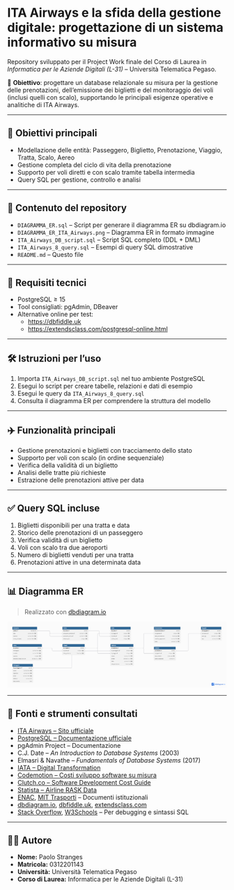 # ITA Airways e la sfida della gestione digitale: progettazione di un sistema informativo su misura

Repository sviluppato per il Project Work finale del Corso di Laurea in *Informatica per le Aziende Digitali (L-31)* – Università Telematica Pegaso.

📌 **Obiettivo**: progettare un database relazionale su misura per la gestione delle prenotazioni, dell’emissione dei biglietti e del monitoraggio dei voli (inclusi quelli con scalo), supportando le principali esigenze operative e analitiche di ITA Airways.

---

## 🎯 Obiettivi principali

- Modellazione delle entità: Passeggero, Biglietto, Prenotazione, Viaggio, Tratta, Scalo, Aereo  
- Gestione completa del ciclo di vita della prenotazione  
- Supporto per voli diretti e con scalo tramite tabella intermedia  
- Query SQL per gestione, controllo e analisi  

---

## 📂 Contenuto del repository

- `DIAGRAMMA_ER.sql` – Script per generare il diagramma ER su dbdiagram.io  
- `DIAGRAMMA_ER_ITA_Airways.png` – Diagramma ER in formato immagine  
- `ITA_Airways_DB_script.sql` – Script SQL completo (DDL + DML)  
- `ITA_Airways_8_query.sql` – Esempi di query SQL dimostrative  
- `README.md` – Questo file

---

## 🧰 Requisiti tecnici

- PostgreSQL ≥ 15  
- Tool consigliati: pgAdmin, DBeaver  
- Alternative online per test:
  - https://dbfiddle.uk  
  - https://extendsclass.com/postgresql-online.html

---

## 🛠️ Istruzioni per l’uso

1. Importa `ITA_Airways_DB_script.sql` nel tuo ambiente PostgreSQL  
2. Esegui lo script per creare tabelle, relazioni e dati di esempio  
3. Esegui le query da `ITA_Airways_8_query.sql`  
4. Consulta il diagramma ER per comprendere la struttura del modello

---

## ✈️ Funzionalità principali

- Gestione prenotazioni e biglietti con tracciamento dello stato  
- Supporto per voli con scalo (in ordine sequenziale)  
- Verifica della validità di un biglietto  
- Analisi delle tratte più richieste  
- Estrazione delle prenotazioni attive per data

---

## ✅ Query SQL incluse

1. Biglietti disponibili per una tratta e data  
2. Storico delle prenotazioni di un passeggero  
3. Verifica validità di un biglietto  
4. Voli con scalo tra due aeroporti  
5. Numero di biglietti venduti per una tratta  
6. Prenotazioni attive in una determinata data

---

## 📊 Diagramma ER

> Realizzato con [dbdiagram.io](https://dbdiagram.io)

<p align="center">
  <img src="DIAGRAMMA_ER_ITA_Airways.png" alt="Diagramma ER" width="700"/>
</p>

---

## 📖 Fonti e strumenti consultati

- [ITA Airways – Sito ufficiale](https://www.ita-airways.com)  
- [PostgreSQL – Documentazione ufficiale](https://www.postgresql.org/docs)  
- pgAdmin Project – Documentazione  
- C.J. Date – *An Introduction to Database Systems* (2003)  
- Elmasri & Navathe – *Fundamentals of Database Systems* (2017)  
- [IATA – Digital Transformation](https://www.iata.org)  
- [Codemotion – Costi sviluppo software su misura](https://www.codemotion.com/magazine/dev-life/quanto-costa-far-sviluppare-un-software-su-misura/)  
- [Clutch.co – Software Development Cost Guide](https://clutch.co/developers/resources/how-much-does-software-development-cost)  
- [Statista – Airline RASK Data](https://www.statista.com/statistics/1102085/airline-industry-rask-globally/)  
- [ENAC](https://www.enac.gov.it), [MIT Trasporti](https://www.mit.gov.it/) – Documenti istituzionali  
- [dbdiagram.io](https://dbdiagram.io), [dbfiddle.uk](https://dbfiddle.uk), [extendsclass.com](https://extendsclass.com/postgresql-online.html)  
- [Stack Overflow](https://stackoverflow.com), [W3Schools](https://www.w3schools.com/sql/) – Per debugging e sintassi SQL

---

## 👨‍💻 Autore

- **Nome:** Paolo Stranges  
- **Matricola:** 0312201143  
- **Università:** Università Telematica Pegaso  
- **Corso di Laurea:** Informatica per le Aziende Digitali (L-31)
